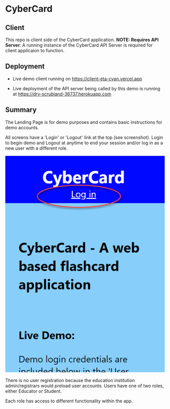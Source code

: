 # CyberCard

## Client

This repo is client side of the CyberCard application. **NOTE: Requires API Server**: A running instance of the CyberCard API Server is required for client applicaion to function.

## Deployment

- Live demo client running on <https://client-eta-cyan.vercel.app>

- Live deployment of the API server being called by this demo is running at <https://dry-scrubland-36737.herokuapp.com>

## Summary

The Landing Page is for demo purposes and contains basic instructions for demo accounts.

All screens have a 'Login' or 'Logout' link at the top (see screenshot). Login to begin demo and Logout at anytime to end your session and/or log in as a new user with a different role.

![Landing Page Login Link](./README_Screenshots/LandingPage.png)

There is no user registration because the education institution admin/registrars would preload user accounts. Users have one of two roles, either Educator or Student.

Each role has access to different functionality within the app.
